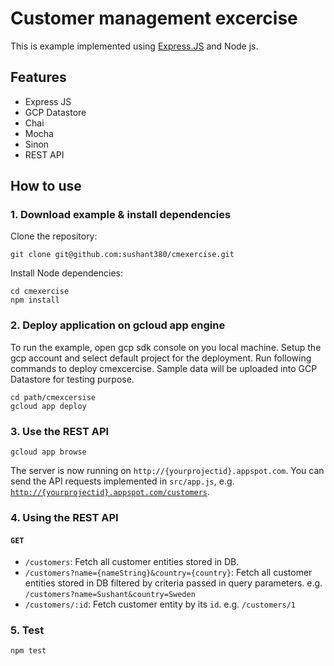 # Customer management excercise

This is example implemented using [Express.JS](https://expressjs.com/de/) and Node js.

## Features

- Express JS
- GCP Datastore
- Chai
- Mocha
- Sinon
- REST API

## How to use

### 1. Download example & install dependencies

Clone the repository:

```
git clone git@github.com:sushant380/cmexercise.git
```

Install Node dependencies:

```
cd cmexercise
npm install
```

### 2. Deploy application on gcloud app engine

To run the example, open gcp sdk console on you local machine. Setup the gcp account and select default project for the deployment. Run following commands to deploy cmexcercise. Sample data will be uploaded into GCP Datastore for testing purpose.

```
cd path/cmexcersise
gcloud app deploy
```

### 3. Use the REST API

```
gcloud app browse
```

The server is now running on `http://{yourprojectid}.appspot.com`. You can send the API requests implemented in `src/app.js`, e.g. [`http://{yourprojectid}.appspot.com/customers`](http://{yourprojectid}.appspot.com/customers).

### 4. Using the REST API

#### `GET`

- `/customers`: Fetch all customer entities stored in DB.
- `/customers?name={nameString}&country={country}`: Fetch all customer entities stored in DB filtered by criteria passed in query parameters. e.g. `/customers?name=Sushant&country=Sweden`
- `/customers/:id`: Fetch customer entity by its `id`. e.g. `/customers/1`

### 5. Test

```
npm test
```

